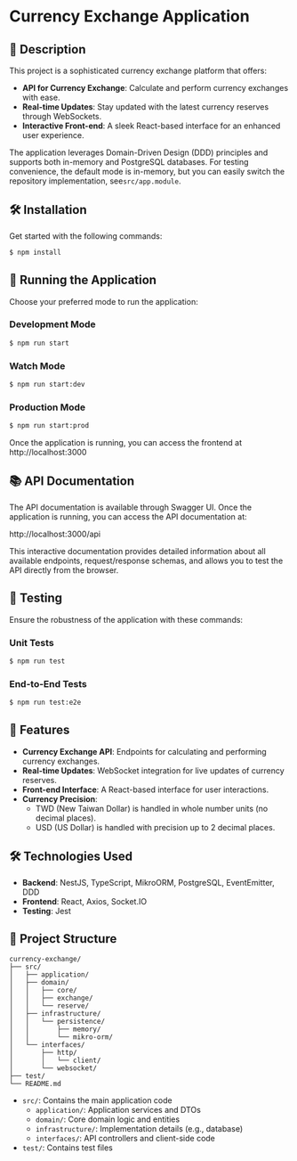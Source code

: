 # Currency Exchange Application

## 🚀 Description

This project is a sophisticated currency exchange platform that offers:

- **API for Currency Exchange**: Calculate and perform currency exchanges with ease.
- **Real-time Updates**: Stay updated with the latest currency reserves through WebSockets.
- **Interactive Front-end**: A sleek React-based interface for an enhanced user experience.

The application leverages Domain-Driven Design (DDD) principles and supports both in-memory and PostgreSQL databases.
For testing convenience, the default mode is in-memory, but you can easily switch the repository implementation,
see`src/app.module`.

## 🛠️ Installation

Get started with the following commands:

```bash
$ npm install
```

## 🚀 Running the Application

Choose your preferred mode to run the application:

### Development Mode

```bash
$ npm run start
```

### Watch Mode

```bash
$ npm run start:dev
```

### Production Mode

```bash
$ npm run start:prod
```

Once the application is running, you can access the frontend at http://localhost:3000

## 📚 API Documentation

The API documentation is available through Swagger UI. Once the application is running, you can access the API documentation at:

http://localhost:3000/api

This interactive documentation provides detailed information about all available endpoints, request/response schemas, and allows you to test the API directly from the browser.

## 🧪 Testing

Ensure the robustness of the application with these commands:

### Unit Tests

```bash
$ npm run test
```

### End-to-End Tests

```bash
$ npm run test:e2e
```

## 🌟 Features

- **Currency Exchange API**: Endpoints for calculating and performing currency exchanges.
- **Real-time Updates**: WebSocket integration for live updates of currency reserves.
- **Front-end Interface**: A React-based interface for user interactions.
- **Currency Precision**: 
  - TWD (New Taiwan Dollar) is handled in whole number units (no decimal places).
  - USD (US Dollar) is handled with precision up to 2 decimal places.

## 🛠️ Technologies Used

- **Backend**: NestJS, TypeScript, MikroORM, PostgreSQL, EventEmitter, DDD
- **Frontend**: React, Axios, Socket.IO
- **Testing**: Jest

## 📁 Project Structure

```
currency-exchange/
├── src/
│   ├── application/
│   ├── domain/
│   │   ├── core/
│   │   ├── exchange/
│   │   └── reserve/
│   ├── infrastructure/
│   │   └── persistence/
│   │       ├── memory/
│   │       └── mikro-orm/
│   └── interfaces/
│       ├── http/
│       │   └── client/
│       └── websocket/
├── test/
└── README.md
```

- `src/`: Contains the main application code
    - `application/`: Application services and DTOs
    - `domain/`: Core domain logic and entities
    - `infrastructure/`: Implementation details (e.g., database)
    - `interfaces/`: API controllers and client-side code
- `test/`: Contains test files

